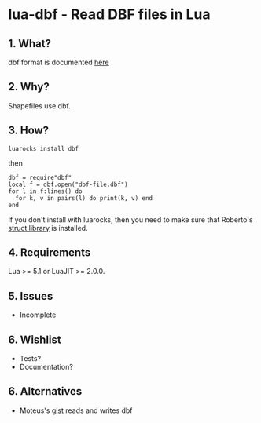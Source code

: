 # lua-dbf - Read DBF files in Lua

## 1. What?

dbf format is documented [here](http://www.dbf2002.com/dbf-file-format.html)


## 2. Why?

Shapefiles use dbf.


## 3. How?

``luarocks install dbf``

then

    dbf = require"dbf"
    local f = dbf.open("dbf-file.dbf")
    for l in f:lines() do
      for k, v in pairs(l) do print(k, v) end
    end

If you don't install with luarocks, then you need to make sure that
Roberto's [struct library](http://www.inf.puc-rio.br/~roberto/struct/) is
installed.


## 4. Requirements

Lua >= 5.1 or LuaJIT >= 2.0.0.


## 5. Issues

+ Incomplete


## 6. Wishlist

+ Tests?
+ Documentation?

## 6. Alternatives

+ Moteus's [gist](https://gist.github.com/moteus/33a68673cfa52eeccc6e132e55e960eb) reads and writes dbf